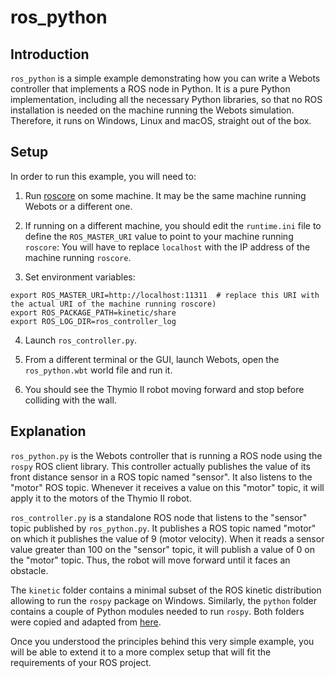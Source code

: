 # ros_python

## Introduction

`ros_python` is a simple example demonstrating how you can write a Webots controller that implements a ROS node in Python.
It is a pure Python implementation, including all the necessary Python libraries, so that no ROS installation is needed on the machine running the Webots simulation.
Therefore, it runs on Windows, Linux and macOS, straight out of the box.

## Setup

In order to run this example, you will need to:

1. Run [roscore](https://wiki.ros.org/roscore) on some machine.
It may be the same machine running Webots or a different one.

2. If running on a different machine, you should edit the `runtime.ini` file to define the `ROS_MASTER_URI` value to point to your machine running `roscore`:
You will have to replace `localhost` with the IP address of the machine running `roscore`.

3. Set environment variables:
```
export ROS_MASTER_URI=http://localhost:11311  # replace this URI with the actual URI of the machine running roscore)
export ROS_PACKAGE_PATH=kinetic/share
export ROS_LOG_DIR=ros_controller_log
```

4. Launch `ros_controller.py`.

5. From a different terminal or the GUI, launch Webots, open the `ros_python.wbt` world file and run it.

6. You should see the Thymio II robot moving forward and stop before colliding with the wall.

## Explanation

`ros_python.py` is the Webots controller that is running a ROS node using the `rospy` ROS client library.
This controller actually publishes the value of its front distance sensor in a ROS topic named "sensor".
It also listens to the "motor" ROS topic.
Whenever it receives a value on this "motor" topic, it will apply it to the motors of the Thymio II robot.

`ros_controller.py` is a standalone ROS node that listens to the "sensor" topic published by `ros_python.py`.
It publishes a ROS topic named "motor" on which it publishes the value of 9 (motor velocity).
When it reads a sensor value greater than 100 on the "sensor" topic, it will publish a value of 0 on the "motor" topic.
Thus, the robot will move forward until it faces an obstacle.

The `kinetic` folder contains a minimal subset of the ROS kinetic distribution allowing to run the `rospy` package on Windows.
Similarly, the `python` folder contains a couple of Python modules needed to run `rospy`.
Both folders were copied and adapted from [here](https://github.com/Wei1234c/ROS_node_on_Windows).

Once you understood the principles behind this very simple example, you will be able to extend it to a more complex setup that will fit the requirements of your ROS project.
